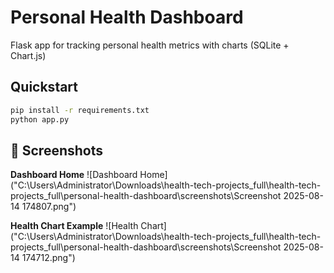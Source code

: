 # Personal Health Dashboard

Flask app for tracking personal health metrics with charts (SQLite + Chart.js)

## Quickstart
```bash
pip install -r requirements.txt
python app.py
```
## 📸 Screenshots

**Dashboard Home**
![Dashboard Home]("C:\Users\Administrator\Downloads\health-tech-projects_full\health-tech-projects_full\personal-health-dashboard\screenshots\Screenshot 2025-08-14 174807.png")

**Health Chart Example**
![Health Chart]("C:\Users\Administrator\Downloads\health-tech-projects_full\health-tech-projects_full\personal-health-dashboard\screenshots\Screenshot 2025-08-14 174712.png")
